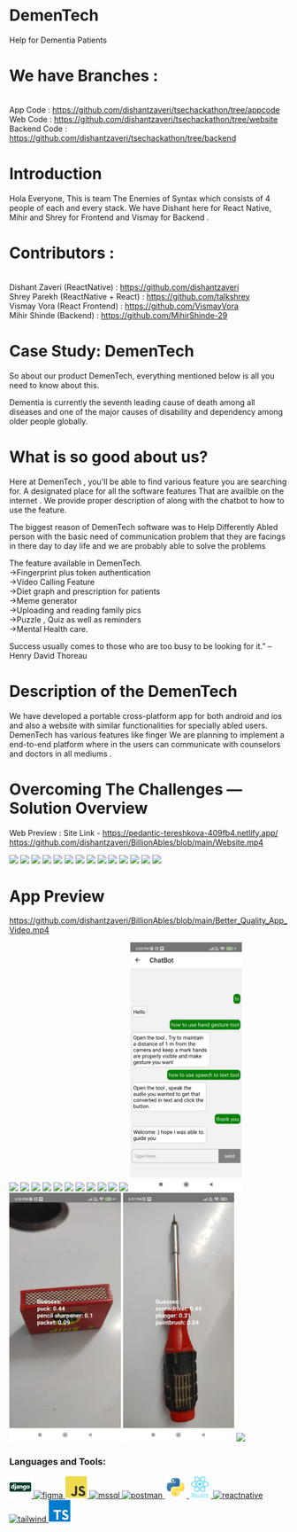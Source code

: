 # DemenTech
Help for Dementia Patients

# We have Branches :
<br />App Code : https://github.com/dishantzaveri/tsechackathon/tree/appcode
<br />Web Code : https://github.com/dishantzaveri/tsechackathon/tree/website
<br />Backend Code : https://github.com/dishantzaveri/tsechackathon/tree/backend


# Introduction

Hola Everyone, This is team The Enemies of Syntax which consists of 4 people of each and every stack. We have Dishant here for React Native, Mihir and Shrey for Frontend and Vismay for Backend .

# Contributors :
<br />Dishant Zaveri (ReactNative) : https://github.com/dishantzaveri
<br />Shrey Parekh (ReactNative + React) : https://github.com/talkshrey
<br />Vismay Vora (React Frontend) : https://github.com/VismayVora
<br />Mihir Shinde (Backend) : https://github.com/MihirShinde-29


# Case Study: DemenTech

So about our product DemenTech, everything mentioned below is all you need to know about this.

Dementia is currently the seventh leading cause of death among all diseases and one of the major causes of disability and dependency among older people globally.

# What is so good about us?

Here at DemenTech , you'll be able to find various feature you are searching for. A designated place for all the software features That are availble on the internet . We provide proper description of along with the chatbot to how to use the feature. 
 
The biggest reason of DemenTech software was to Help Differently Abled person with the basic need of communication problem that they are facings in there day to day life and we are probably able to solve the problems 

The feature available in DemenTech.
<br /> ->Fingerprint plus token authentication
<br /> ->Video Calling Feature
<br /> ->Diet graph and prescription for patients
<br /> ->Meme generator
<br /> ->Uploading and reading family pics
<br /> ->Puzzle , Quiz as well as reminders
<br /> ->Mental Health care.

Success usually comes to those who are too busy to be looking for it.” – Henry David Thoreau

# Description of the DemenTech
We have developed a portable cross-platform app for both android and ios and also a website with similar functionalities for specially abled users. DemenTech has various features like finger 
We are planning to implement a end-to-end platform where in the users can communicate with counselors and doctors in all mediums . 



# Overcoming The Challenges — Solution Overview
Web Preview : Site Link - https://pedantic-tereshkova-409fb4.netlify.app/
https://github.com/dishantzaveri/BillionAbles/blob/main/Website.mp4

<p float="left">
<img src = "https://github.com/dishantzaveri/BillionAbles/blob/website/src/assets/1.png" width = "40%" />
<img src = "https://github.com/dishantzaveri/BillionAbles/blob/website/src/assets/2.png" width = "40%" />
 <img src = "https://github.com/dishantzaveri/BillionAbles/blob/website/src/assets/3.png" width = "40%" />
 <img src = "https://github.com/dishantzaveri/BillionAbles/blob/website/src/assets/4.png" width = "40%" />
 <img src = "https://github.com/dishantzaveri/BillionAbles/blob/website/src/assets/5.png" width = "40%" />
 <img src = "https://github.com/dishantzaveri/BillionAbles/blob/website/src/assets/6.png" width = "40%" />
 <img src = "https://github.com/dishantzaveri/BillionAbles/blob/website/src/assets/7.png" width = "40%" />
 <img src = "https://github.com/dishantzaveri/BillionAbles/blob/website/src/assets/8.png" width = "40%" />
 <img src = "https://github.com/dishantzaveri/BillionAbles/blob/website/src/assets/9.png" width = "40%" />
 <img src = "https://github.com/dishantzaveri/BillionAbles/blob/website/src/assets/10.png" width = "40%" />
 <img src = "https://github.com/dishantzaveri/BillionAbles/blob/website/src/assets/11.png" width = "40%" />
 <img src = "https://github.com/dishantzaveri/BillionAbles/blob/website/src/assets/12.png" width = "40%" />
 <img src = "https://github.com/dishantzaveri/BillionAbles/blob/website/src/assets/13.png" width = "40%" />
 <img src = "https://github.com/dishantzaveri/BillionAbles/blob/appdev/assets/12.jpeg" width = "40%" />

# App Preview
 https://github.com/dishantzaveri/BillionAbles/blob/main/Better_Quality_App_Video.mp4
 <p float="left">
<img src = "https://github.com/dishantzaveri/BillionAbles/blob/appdev/assets/1.jpeg" width = "40%" />
<img src = "https://github.com/dishantzaveri/BillionAbles/blob/appdev/assets/2.jpeg" width = "40%" />
 <img src = "https://github.com/dishantzaveri/BillionAbles/blob/appdev/assets/3.jpeg" width = "40%" />
 <img src = "https://github.com/dishantzaveri/BillionAbles/blob/appdev/assets/4.jpeg" width = "40%" />
 <img src = "https://github.com/dishantzaveri/BillionAbles/blob/appdev/assets/5.jpeg" width = "40%" />
 <img src = "https://github.com/dishantzaveri/BillionAbles/blob/appdev/assets/6.jpeg" width = "40%" />
 <img src = "https://github.com/dishantzaveri/BillionAbles/blob/appdev/assets/7.jpeg" width = "40%" />
 <img src = "https://github.com/dishantzaveri/BillionAbles/blob/appdev/assets/8.jpeg" width = "40%" />
 <img src = "https://github.com/dishantzaveri/BillionAbles/blob/appdev/assets/9.jpeg" width = "40%" />
 <img src = "https://github.com/dishantzaveri/BillionAbles/blob/appdev/assets/10.jpeg" width = "40%" />
 <img src = "https://github.com/dishantzaveri/BillionAbles/blob/appdev/assets/11.jpeg" width = "40%" />
 <img src = "https://github.com/joshiyash05/Ecell/blob/main/templates/18.jfif" width = "40%" />
 <img src = "https://github.com/joshiyash05/Ecell/blob/main/templates/16.jfif" width = "40%" />
 <img src = "https://github.com/joshiyash05/Ecell/blob/main/templates/17.jfif" width = "40%" />
 <img src = "https://github.com/joshiyash05/Ecell/blob/main/templates/15.jfif" width = "40%" />

<h3 align="left">Languages and Tools:</h3>
<p align="left"> <a href="https://www.djangoproject.com/" target="_blank" rel="noreferrer"> <img src="https://raw.githubusercontent.com/devicons/devicon/master/icons/django/django-original.svg" alt="django" width="40" height="40"/> </a> <a href="https://www.figma.com/" target="_blank" rel="noreferrer"> <img src="https://www.vectorlogo.zone/logos/figma/figma-icon.svg" alt="figma" width="40" height="40"/> </a> <a href="https://developer.mozilla.org/en-US/docs/Web/JavaScript" target="_blank" rel="noreferrer"> <img src="https://raw.githubusercontent.com/devicons/devicon/master/icons/javascript/javascript-original.svg" alt="javascript" width="40" height="40"/> </a> <a href="https://www.microsoft.com/en-us/sql-server" target="_blank" rel="noreferrer"> <img src="https://www.svgrepo.com/show/303229/microsoft-sql-server-logo.svg" alt="mssql" width="40" height="40"/> </a> <a href="https://postman.com" target="_blank" rel="noreferrer"> <img src="https://www.vectorlogo.zone/logos/getpostman/getpostman-icon.svg" alt="postman" width="40" height="40"/> </a> <a href="https://www.python.org" target="_blank" rel="noreferrer"> <img src="https://raw.githubusercontent.com/devicons/devicon/master/icons/python/python-original.svg" alt="python" width="40" height="40"/> </a> <a href="https://reactjs.org/" target="_blank" rel="noreferrer"> <img src="https://raw.githubusercontent.com/devicons/devicon/master/icons/react/react-original-wordmark.svg" alt="react" width="40" height="40"/> </a> <a href="https://reactnative.dev/" target="_blank" rel="noreferrer"> <img src="https://reactnative.dev/img/header_logo.svg" alt="reactnative" width="40" height="40"/> </a> <a href="https://tailwindcss.com/" target="_blank" rel="noreferrer"> <img src="https://www.vectorlogo.zone/logos/tailwindcss/tailwindcss-icon.svg" alt="tailwind" width="40" height="40"/> </a> <a href="https://www.typescriptlang.org/" target="_blank" rel="noreferrer"> <img src="https://raw.githubusercontent.com/devicons/devicon/master/icons/typescript/typescript-original.svg" alt="typescript" width="40" height="40"/> </a> </p>
